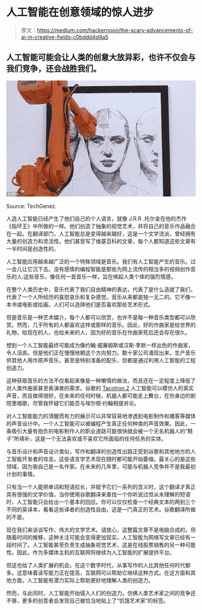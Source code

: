 # 人工智能在创意领域的惊人进步

> 原文：<https://medium.com/hackernoon/the-scary-advancements-of-ai-in-creative-fields-c0bddd4d4a5>

## 人工智能可能会让人类的创意大放异彩，也许不仅会与我们竞争，还会战胜我们。

![](img/b2ad370564365c7fb184d9120bdc2203.png)

Source: TechGenez.

人造人工智能已经产生了他们自己的个人语言，就像 J.R.R .托尔金在他的杰作《指环王》中所做的一样。他们创造了抽象的视觉艺术，并将自己的音乐作品融合在一起。在翻译部门，人工智能总是变得越来越好，这是一个文学流派，曾经拥有大量的创造力和灵活性。他们甚至写了维基百科的文章，每个人都知道这些文章有一半时间是创造性的。

人工智能应用越来越广泛的一个特殊领域是音乐。我们有人工智能产生的音乐。过一会儿让它沉下去。没有感情的编程智能是那些为网上流传的相当多的视频创作音乐的人:这些音乐，像任何一首音乐一样，旨在唤起人类个体的强烈情感。

在整个人类历史中，音乐代表了我们自由精神的表达，代表了是什么造就了我们，代表了一个人所经历的喜怒哀乐和复杂感觉。音乐从来都是独一无二的。它不像一本书或电影或绘画。人们可以选择他们是否喜欢那些艺术形式。

但是音乐是一种艺术媒介，每个人都可以欣赏，也许不是每一种音乐类型都可以欣赏。然而，几乎所有的人都喜欢这样或那样的音乐。因此，好的作曲家是给世界的礼物，给现在的人，也给未来的人，因为好的音乐在作曲家死后还会存在很久。

想到一个人工智能最终可能成为像约翰·威廉姆斯或汉斯·季默一样出色的作曲家，令人沮丧。但是他们正在慢慢地朝这个方向努力。数十家公司涌现出来，生产音乐供其他人用作原声音乐，甚至是特别准备的配乐，但都是通过利用人工智能的工程创造力。

这种获取音乐的方法不仅看起来像是一种懒惰的做法，而且还在一定程度上降低了对人类作曲家甚至表演者的需求。谷歌的 [Tacotron 2](https://www.weforum.org/agenda/2018/01/google-s-voice-generating-ai-is-now-indistinguishable-from-humans) 人工智能可以模仿人的真实声音，而且做得很好。在未来的任何时候，机器人都可能走上舞台，在你身边的剧院里唱歌，尽管我怀疑它们能否与埃尔顿·约翰相提并论。

对人工智能能力的清醒而有力的展示可以非常容易地渗透到电影制作和播客等媒体的声音设计中。一个人工智能可以被编程产生真正任何种类的声音效果。因此，一条吸引大量有抱负的电影制作人的职业道路可能很快就会被一个无名机器人的“鞋子”所填补，这是一个无法喜欢或不喜欢它所面临的任何任务的实体。

与音乐设计和声音设计类似，写作和翻译的创造性出路正受到谷歌和其他地方的人工智能开发者的攻击。这些语言学艺术现在随时都可能开始萎缩。最关心的是这些领域，因为我自己是一名作家。在未来的几年里，可能与机器人竞争并不是我最初计划的事情。

只有当一个人能把单词和短语拉长，并赋予它们一系列的含义时，这个翻译才真正具有很强的文学价值。当你使用谷歌翻译来查找一个你听说过但从未理解的短语时，人工智能只会给出一个基本的回应。你可以仅仅检查一个经典文本的两到三个不同的英译本，看看这些译者的创造性自由。这是一门真正的艺术。谷歌翻译所做的不是。

现在我们来谈谈写作，伟大的文学艺术。请放心，这整篇文章不是电脑合成的，但随着时间的推移，这种关注可能会变得更加现实。人工智能为网络写文章已经有一段时间了。人工智能甚至负责生成抽象视觉艺术，这是在线股票销售的另一种可能性。因此，作为多媒体主机的互联网将继续为人工智能的扩展提供平台。

但这也给了人类扩展的机会。在这个数字时代，从事写作的人比其他任何时代都多。这意味着读写能力正在提高，互联网可以帮助它继续这种方式。在这方面和其他方面，人工智能有潜力实际上帮助更好地理解人类的创造力。

然而，与此同时，人工智能开始侵入人们的创造力。仿佛人类艺术家之间的竞争还不够，更多的创意者会发现自己被恰当地贴上了“饥饿艺术家”的标签。